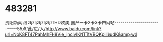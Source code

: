 # 483281
贵阳新闻网,zljzljzljzljzljzljHD欧美,国产一卡2卡3卡四网站----------------------------55点/此/进/入/http://www.baidu.com/link?url=NoK8PT47PahMhFH8Vie_jnciyIKNTTtVBQKpill6udK&amp;wd
